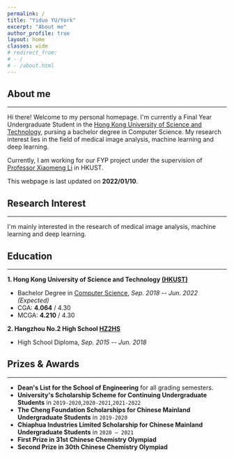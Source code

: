 ```yaml
---
permalink: /
title: "Yiduo YU/York"
excerpt: "About me"
author_profile: true
layout: home
classes: wide
# redirect_from:
# - /
# - /about.html
---
```


## About me
----------------------------

Hi there! Welcome to my personal homepage. I'm currently a Final Year Undergraduate Student in
the [Hong Kong University of Science and Technology](https://hkust.edu.hk/), pursing a bachelor degree in Computer Science. My research interest lies in the field of medical image analysis, machine learning and deep learning.

Currently, I am working for our FYP project under the supervision of [Professor Xiaomeng Li](https://xmengli.github.io/) in HKUST.

This webpage is last updated on **2022/01/10**.


<!-- ## News

- [2021/8/26]    One paper has been accepted to EMNLP2021 (main conference).
- [2021/1/16]    One paper has been accepted to WWW2021. -->


## Research Interest
----------------------------

I'm mainly interested in the research of medical image analysis, machine learning and deep learning.

## Education
----------------------------

**1. Hong Kong University of Science and Technology [(HKUST)](https://hkust.edu.hk/)**

- Bachelor Degree in [Computer Science](https://www.cse.ust.hk/),  *Sep. 2018 -- Jun. 2022 (Expected)*
- CGA: **4.064** / 4.30
- MCGA: **4.210** / 4.30

**2. Hangzhou No.2 High School [HZ2HS](http://www.hz2hs.cn/)**

- High School Diploma, *Sep. 2015 -- Jun. 2018*

## Prizes & Awards
----------------------------

* **Dean's List for the School of Engineering** for all grading semesters.
* **University's Scholarship Scheme for Continuing Undergraduate Students** in `2019-2020`,`2020-2021`,`2021-2022`
* **The Cheng Foundation Scholarships for Chinese Mainland Undergraduate Students** in `2019-2020`
* **Chiaphua Industries Limited Scholarship for Chinese Mainland Undergraduate Students** in `2020 – 2021`
* **First Prize in 31st Chinese Chemistry Olympiad**
* **Second Prize in 30th Chinese Chemistry Olympiad**


<!-- ## Contact me!

You can reach me at `1874240442 [at] qq [dot] com`, this email will be active all the time. -->

<!-- ## Sitemap

<script type="text/javascript" id="clustrmaps" src="//clustrmaps.com/map_v2.js?d=DE2rC1_XQk9C3olzhHZGibG_eT8m4xfWcetZ15Zm4mQ&cl=ffffff&w=a"></script> -->
